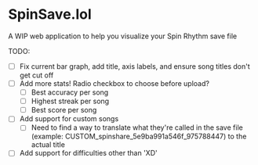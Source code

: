 # SpinSave.lol
A WIP web application to help you visualize your Spin Rhythm save file

TODO:
- [ ] Fix current bar graph, add title, axis labels, and ensure song titles don't get cut off
- [ ] Add more stats! Radio checkbox to choose before upload?
  - [ ] Best accuracy per song
  - [ ] Highest streak per song
  - [ ] Best score per song
- [ ] Add support for custom songs
  - [ ] Need to find a way to translate what they're called in the save file (example: CUSTOM_spinshare_5e9ba991a546f_975788447) to the actual title
- [ ] Add support for difficulties other than 'XD'
